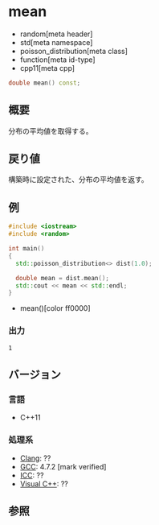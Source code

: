 # mean
* random[meta header]
* std[meta namespace]
* poisson_distribution[meta class]
* function[meta id-type]
* cpp11[meta cpp]

```cpp
double mean() const;
```

## 概要
分布の平均値を取得する。


## 戻り値
構築時に設定された、分布の平均値を返す。


## 例
```cpp example
#include <iostream>
#include <random>

int main()
{
  std::poisson_distribution<> dist(1.0);

  double mean = dist.mean();
  std::cout << mean << std::endl;
}
```
* mean()[color ff0000]

### 出力
```
1
```

## バージョン
### 言語
- C++11

### 処理系
- [Clang](/implementation.md#clang): ??
- [GCC](/implementation.md#gcc): 4.7.2 [mark verified]
- [ICC](/implementation.md#icc): ??
- [Visual C++](/implementation.md#visual_cpp): ??


## 参照


